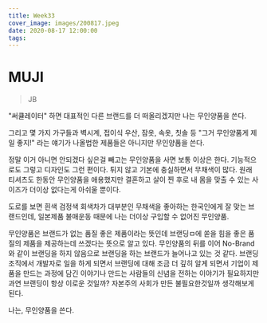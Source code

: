 ```yaml
---
title: Week33
cover_image: images/200817.jpeg
date: 2020-08-17 12:00:00
tags:
---
```


# MUJI

> JB

"써큘레이터" 하면 대표적인 다른 브랜드를 더 떠올리겠지만 나는 무인양품을 쓴다.

그리고 몇 가지 가구들과 벽시계, 접이식 우산, 잠옷, 속옷, 칫솔 등 "그거 무인양품게 제일 좋지!" 라는 얘기가 나올법한 제품들은 아니지만 무인양품을 쓴다.

정말 이거 아니면 안되겠다 싶은걸 빼고는 무인양품을 사면 보통 이상은 한다. 기능적으로도 그렇고 디자인도 그런 편이다. 튀지 않고 기본에 충실하면서 무채색이 많다. 원래 티셔츠도 한동안 무인양품을 애용했지만 결혼하고 살이 찐 후로 내 몸을 맞출 수 있는 사이즈가 더이상 없다는게 아쉬울 뿐이다.

도로를 보면 흰색 검정색 회색차가 대부분인 무채색을 좋아하는 한국인에게 잘 맞는 브랜드인데, 일본제품 불매운동 때문에 나는 더이상 구입할 수 없어진 무인양품.

무인양품은 브랜드가 없는 품질 좋은 제품이라는 뜻인데 브랜딩ㅁ에 쏟을 힘을 좋은 품질의 제품을 제공하는데 쓰겠다는 뜻으로 알고 있다. 무인양품의 뒤를 이어 No-Brand와 같이 브랜딩을 하지 않음으로 브랜딩을 하는 브랜드가 늘어나고 있는 것 같다. 브랜딩 조직에서 개발자로 일을 하게 되면서 브랜딩에 대해 조금 더 깊히 알게 되면서 기업이 제품을 만드는 과정에 담긴 이야기나 만드는 사람들의 신념을 전하는 이야기가 필요하지만 과연 브랜딩이 항상 이로운 것일까? 자본주의 사회가 만든 불필요한것일까 생각해보게 된다.

나는, 무인양품을 쓴다.
